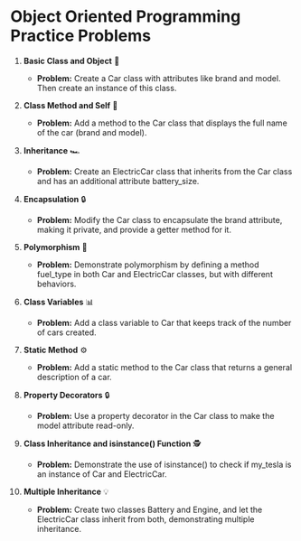 # Object Oriented Programming Practice Problems

1. **Basic Class and Object** 🚗

   - **Problem:** Create a Car class with attributes like brand and model. Then create an instance of this class.

2. **Class Method and Self** 🔧

   - **Problem:** Add a method to the Car class that displays the full name of the car (brand and model).

3. **Inheritance** 🏎️

   - **Problem:** Create an ElectricCar class that inherits from the Car class and has an additional attribute battery_size.

4. **Encapsulation** 🔒

   - **Problem:** Modify the Car class to encapsulate the brand attribute, making it private, and provide a getter method for it.

5. **Polymorphism** 🔄

   - **Problem:** Demonstrate polymorphism by defining a method fuel_type in both Car and ElectricCar classes, but with different behaviors.

6. **Class Variables** 📊

   - **Problem:** Add a class variable to Car that keeps track of the number of cars created.

7. **Static Method** ⚙️

   - **Problem:** Add a static method to the Car class that returns a general description of a car.

8. **Property Decorators** 🔒

   - **Problem:** Use a property decorator in the Car class to make the model attribute read-only.

9. **Class Inheritance and isinstance() Function** 🕵️

   - **Problem:** Demonstrate the use of isinstance() to check if my_tesla is an instance of Car and ElectricCar.

10. **Multiple Inheritance** 💡

    - **Problem:** Create two classes Battery and Engine, and let the ElectricCar class inherit from both, demonstrating multiple inheritance.
